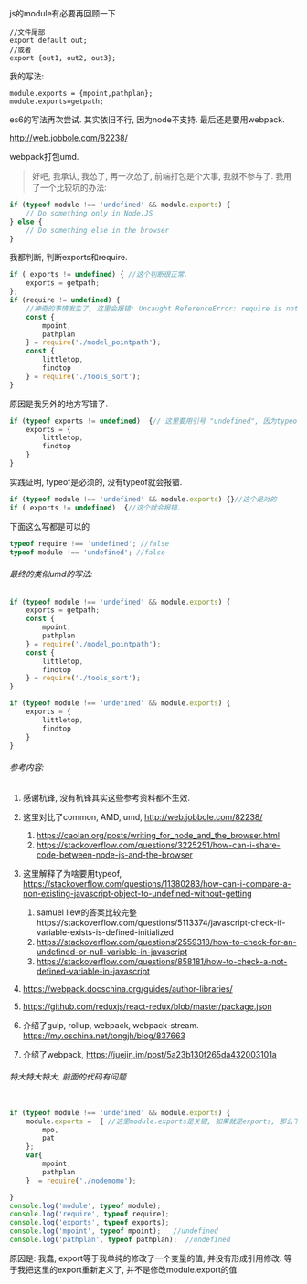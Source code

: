 js的module有必要再回顾一下

```
//文件尾部
export default out;
//或者
export {out1, out2, out3};
```

我的写法:

```
module.exports = {mpoint,pathplan};
module.exports=getpath;
```

es6的写法再次尝试. 其实依旧不行, 因为node不支持. 最后还是要用webpack.

http://web.jobbole.com/82238/

webpack打包umd.

> 好吧, 我承认, 我怂了, 再一次怂了, 前端打包是个大事, 我就不参与了.  我用了一个比较坑的办法:

```js
if (typeof module !== 'undefined' && module.exports) {
    // Do something only in Node.JS
} else {
    // Do something else in the browser
}
```

我都判断, 判断exports和require.

```js
if ( exports != undefined) { //这个判断很正常.
    exports = getpath;
};
if (require != undefined) { 
    //神奇的事情发生了, 这里会报错: Uncaught ReferenceError: require is not defined
    const {
        mpoint,
        pathplan
    } = require('./model_pointpath');
    const {
        littletop,
        findtop
    } = require('./tools_sort');
}

```

原因是我另外的地方写错了.

```js
if (typeof exports != undefined)  {// 这里要用引号 "undefined", 因为typeof返回的是字符串.
	exports = {
		littletop,
		findtop
	}
}

```

实践证明, typeof是必须的, 没有typeof就会报错.

```js
if (typeof module !== 'undefined' && module.exports) {}//这个是对的
if ( exports != undefined)  {//这个就会报错.
```

下面这么写都是可以的

```js
typeof require !== 'undefined'; //false
typeof module !== 'undefined'; //false
```



###### 最终的类似umd的写法:

```js
if (typeof module !== 'undefined' && module.exports) {
	exports = getpath;
	const {
		mpoint,
		pathplan
	} = require('./model_pointpath');
	const {
		littletop,
		findtop
	} = require('./tools_sort');
}
```

```js
if (typeof module !== 'undefined' && module.exports) {
	exports = {
		littletop,
		findtop
	}
}
```

###### 参考内容:

1. 感谢杭锋, 没有杭锋其实这些参考资料都不生效.

2. 这里对比了common, AMD, umd, http://web.jobbole.com/82238/

   1. https://caolan.org/posts/writing_for_node_and_the_browser.html
   2. https://stackoverflow.com/questions/3225251/how-can-i-share-code-between-node-js-and-the-browser

3. 这里解释了为啥要用typeof, https://stackoverflow.com/questions/11380283/how-can-i-compare-a-non-existing-javascript-object-to-undefined-without-getting

   1. samuel liew的答案比较完整https://stackoverflow.com/questions/5113374/javascript-check-if-variable-exists-is-defined-initialized
   2. https://stackoverflow.com/questions/2559318/how-to-check-for-an-undefined-or-null-variable-in-javascript
   3. https://stackoverflow.com/questions/858181/how-to-check-a-not-defined-variable-in-javascript

4. https://webpack.docschina.org/guides/author-libraries/

5. https://github.com/reduxjs/react-redux/blob/master/package.json

6. 介绍了gulp, rollup, webpack, webpack-stream. https://my.oschina.net/tongjh/blog/837663

7. 介绍了webpack, https://juejin.im/post/5a23b130f265da432003101a

    



###### 特大特大特大, 前面的代码有问题

```js

if (typeof module !== 'undefined' && module.exports) {
    module.exports =  { //这里module.exports是关键, 如果就是exports, 那么下面的undefined就出现了.
        mpo,
        pat
    };
    var{
        mpoint,
        pathplan
    }  = require('./nodemomo');

}
console.log('module', typeof module);
console.log('require', typeof require);
console.log('exports', typeof exports);
console.log('mpoint', typeof mpoint);   //undefined
console.log('pathplan', typeof pathplan);  //undefined
```

原因是: 我蠢, export等于我单纯的修改了一个变量的值, 并没有形成引用修改. 等于我把这里的export重新定义了, 并不是修改module.export的值. 